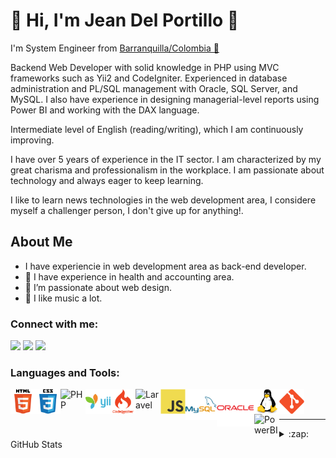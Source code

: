 
👋 Hi, I'm Jean Del Portillo 👋
======

I'm System Engineer from [Barranquilla/Colombia 📍](https://goo.gl/maps/ZmpPjLekG8c7JU27A)

Backend Web Developer with solid knowledge in PHP using MVC frameworks such as Yii2 and CodeIgniter. Experienced in database administration and PL/SQL management with Oracle, SQL Server, and MySQL. I also have experience in designing managerial-level reports using Power BI and working with the DAX language.

Intermediate level of English (reading/writing), which I am continuously improving.

I have over 5 years of experience in the IT sector. I am characterized by my great charisma and professionalism in the workplace. I am passionate about technology and always eager to keep learning.

I like to learn news technologies in the web development area, I considere myself a challenger person, I don't give up for anything!.

## About Me
- I have experiencie in web development area as back-end developer.
- 📝 I have experience in health and accounting area. 
- 🔑 I’m passionate about web design.
- 🎵 I like music a lot.

### Connect with me:

[<img src="https://img.shields.io/badge/website-%233867D6.svg?&style=for-the-badge&logoColor=white&logo=data:image/png;base64,iVBORw0KGgoAAAANSUhEUgAAABgAAAAYCAYAAADgdz34AAAAGXRFWHRTb2Z0d2FyZQBBZG9iZSBJbWFnZVJlYWR5ccllPAAAAOpJREFUeNpiYBjW4P///wpA3A/E5/9jgvNQOQVyDe//TzzoJ8VgATQXv0di34dibHIgPQLEWIBs+HwgTkDiO0AxDARA1RBnCVqwJEDF1sM0Y3HEeig/gWBwQSMU7nKk4EKxEN1AJDFknyhQGqlERzoTkh0OVEzhDth8AAMFSJEJ8/Z+LOr3Q+UakMQC0IOOBRbWSHovMDIyHoCK+5Po8g/oAky0Lg3AFgBdjGwzsm8+kmieALEZjFJwHlsQHaBiyBwgKqOhpa5+pNTVj6X4OI83o9G8qMBRkpJc2A18cU3zCoduVeaQAQABBgBb2mB8ePpZSAAAAABJRU5ErkJggg==">](https://jeancarlosdpa01.wixsite.com/misitio)
[<img src="https://img.shields.io/badge/linkedin-%230077B5.svg?&style=for-the-badge&logo=linkedin&logoColor=white"/>](https://www.linkedin.com/in/jean-dp/)
[<img src="https://img.shields.io/badge/instagram-%23833AB4.svg?&style=for-the-badge&logo=instagram&logoColor=white"/>](https://www.instagram.com/jeandp.97/)


### Languages and Tools:

<img align="left" alt="HTML5" width="40px" src="https://raw.githubusercontent.com/devicons/devicon/master/icons/html5/html5-original-wordmark.svg" />
<img align="left" alt="CSS3" width="40px" src="https://raw.githubusercontent.com/devicons/devicon/master/icons/css3/css3-original-wordmark.svg" />
<img align="left" alt="PHP" width="40px" src="https://www.php.net/images/logos/new-php-logo.svg" />
<img align="left" alt="Yii2" width="40px" src="https://raw.githubusercontent.com/devicons/devicon/master/icons/yii/yii-original-wordmark.svg" />
<img align="left" alt="Codeigniter" width="40px" src="https://raw.githubusercontent.com/devicons/devicon/master/icons/codeigniter/codeigniter-plain-wordmark.svg" />
<img align="left" alt="Laravel" width="40px" src="https://download.logo.wine/logo/Laravel/Laravel-Logo.wine.png" />
<img align="left" alt="JavaScript" width="40px" src="https://raw.githubusercontent.com/devicons/devicon/master/icons/javascript/javascript-original.svg" />
<img align="left" alt="MySQL" width="50px" src="https://raw.githubusercontent.com/devicons/devicon/master/icons/mysql/mysql-original-wordmark.svg" />
<img align="left" alt="Oracle" width="60px" src="https://raw.githubusercontent.com/devicons/devicon/master/icons/oracle/oracle-original.svg" />
<img align="left" alt="Linux" width="40px" src="https://raw.githubusercontent.com/devicons/devicon/master/icons/linux/linux-original.svg">
<img align="left" alt="Git" width="40px" src="https://raw.githubusercontent.com/devicons/devicon/master/icons/git/git-original.svg" />
<img align="left" alt="PowerBI" width="40px" src="https://media.datacamp.com/legacy/v1724169856/image_ff55d03003.png" />

<br />
<br />

---


<details>
  <summary>:zap: GitHub Stats</summary>

  <img alt="jeanca9711 GitHub Stats" src="https://jf-gh-stats.vercel.app/api?username=jeanca9711&show_icons=true&count_private=false&title_color=3867D6&icon_color=3867D6" align="top"/>

  <img alt="GitHub Top Languages" src="https://jf-gh-stats.vercel.app/api/top-langs/?username=jeanca9711&layout=compact&title_color=3867D6&icon_color=3867D6" align="top"/>

</details>

<!---
jeanca9711/jeanca9711 is a ✨ special ✨ repository because its `README.md` (this file) appears on your GitHub profile.
You can click the Preview link to take a look at your changes.
--->
